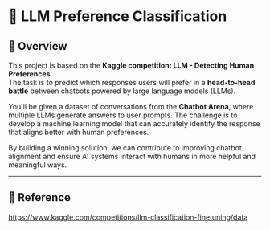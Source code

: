 # 🧠 LLM Preference Classification

## 📌 Overview
This project is based on the **Kaggle competition: LLM - Detecting Human Preferences**.  
The task is to predict which responses users will prefer in a **head-to-head battle** between chatbots powered by large language models (LLMs).  

You'll be given a dataset of conversations from the **Chatbot Arena**, where multiple LLMs generate answers to user prompts. The challenge is to develop a machine learning model that can accurately identify the response that aligns better with human preferences.

By building a winning solution, we can contribute to improving chatbot alignment and ensure AI systems interact with humans in more helpful and meaningful ways.

---

## 📂 Reference 
https://www.kaggle.com/competitions/llm-classification-finetuning/data
